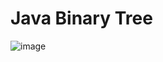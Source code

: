 # Java Binary Tree
![image](https://github.com/Anibal-Alpizar/java-binary-tree/assets/82195641/8abc81a5-368a-436d-817f-01b9b3d29c02)
